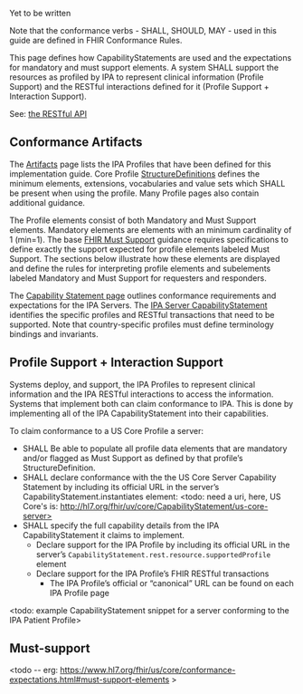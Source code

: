 
Yet to be written

Note that the conformance verbs - SHALL, SHOULD, MAY - used in this guide are defined in FHIR Conformance Rules.

This page defines how CapabilityStatements are used and the expectations for mandatory and must support elements. A system SHALL support the resources as profiled by IPA to represent clinical information (Profile Support) and the RESTful interactions defined for it (Profile Support + Interaction Support). 


See: [the RESTful API](http://hl7.org/fhir/R4/http.html)


## Conformance Artifacts
The [Artifacts](artifacts.html) page lists the IPA Profiles that have been defined for this implementation guide. Core Profile [StructureDefinitions](http://hl7.org/fhir/R4/structuredefinition.html) defines the minimum elements, extensions, vocabularies and value sets which SHALL be present when using the profile. Many Profile pages also contain additional guidance.

The Profile elements consist of both Mandatory and Must Support elements. Mandatory elements are elements with an minimum cardinality of 1 (min=1). The base [FHIR Must Support](http://hl7.org/fhir/R4/profiling.html#mustsupport) guidance requires specifications to define exactly the support expected for profile elements labeled Must Support. The sections below illustrate how these elements are displayed and define the rules for interpreting profile elements and subelements labeled Mandatory and Must Support for requesters and responders.

The [Capability Statement page](CapabilityStatement-ipa-server.html) outlines conformance requirements and expectations for the IPA Servers. The [IPA Server CapabilityStatement](CapabilityStatement-ipa-server.html) identifies the specific profiles and RESTful transactions that need to be supported. Note that country-specific profiles must define terminology bindings and invariants. 

## Profile Support + Interaction Support
Systems deploy, and support, the IPA Profiles to represent clinical information and the IPA RESTful interactions to access the information. Systems that implement both can claim conformance to IPA. This is done by implementing all of the IPA CapabilityStatement into their capabilities.

To claim conformance to a US Core Profile a server:

* SHALL Be able to populate all profile data elements that are mandatory and/or flagged as Must Support as defined by that profile’s StructureDefinition.
* SHALL declare conformance with the the US Core Server Capability Statement by including its official URL in the server’s CapabilityStatement.instantiates element: <todo: need a uri, here, US Core's is: http://hl7.org/fhir/uv/core/CapabilityStatement/us-core-server>
* SHALL specify the full capability details from the IPA CapabilityStatement it claims to implement.
  * Declare support for the IPA Profile by including its official URL in the server’s `CapabilityStatement.rest.resource.supportedProfile` element
  * Declare support for the IPA Profile’s FHIR RESTful transactions
    * The IPA Profile’s official or “canonical” URL can be found on each IPA Profile page

<todo: example CapabilityStatement snippet for a server conforming to the IPA Patient Profile>


## Must-support
<todo -- erg: https://www.hl7.org/fhir/us/core/conformance-expectations.html#must-support-elements >
